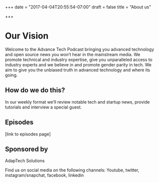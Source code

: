 +++
date = "2017-04-04T20:55:54-07:00"
draft = false
title = "About us"

+++

# Our Vision

Welcome to the Advance Tech Podcast bringing you advanced technology and open source news you won’t hear in the mainstream media. We promote technical and industry expertise, give you unparalleled access to industry experts and we believe in and promote gender parity in tech. We aim to give you the unbiased truth in advanced technology and where its going.

## How do we do this?

In our weekly format we’ll review notable tech and startup news, provide tutorials and interview a special guest.

## Episodes

[link to episodes page]

## Sponsored by

AdapTech Solutions

Find us on social media on the following channels: Youtube, twitter, instagram/snapchat, facebook, linkedin
